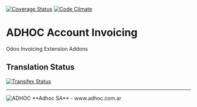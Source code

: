 [![Coverage Status](https://coveralls.io/repos/ingadhoc/account-invoicing/badge.png?branch=15.0)](https://coveralls.io/r/ingadhoc/account-invoicing?branch=15.0)
[![Code Climate](https://codeclimate.com/github/ingadhoc/account-invoicing/badges/gpa.svg)](https://codeclimate.com/github/ingadhoc/account-invoicing)

# ADHOC Account Invoicing

Odoo Invoicing Extension Addons

[//]: # (addons)
[//]: # (end addons)

Translation Status
------------------
[![Transifex Status](https://www.transifex.com/projects/p/ingadhoc-account-invoicing-15-0/chart/image_png)](https://www.transifex.com/projects/p/ingadhoc-account-invoicing-15-0)

----

<img alt="ADHOC" src="http://fotos.subefotos.com/83fed853c1e15a8023b86b2b22d6145bo.png" />
**Adhoc SA** - www.adhoc.com.ar
